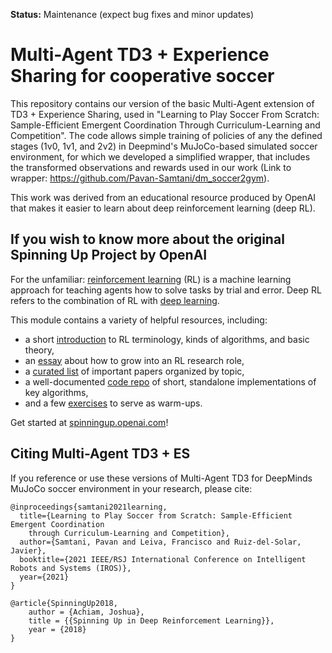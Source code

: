 **Status:** Maintenance (expect bug fixes and minor updates)

Multi-Agent TD3 + Experience Sharing for cooperative soccer
========================================================================

This repository contains our version of the basic Multi-Agent extension of TD3 + Experience Sharing, used in "Learning to Play Soccer From Scratch: Sample-Efficient Emergent Coordination Through Curriculum-Learning and Competition". The code allows simple training of policies of any the defined stages (1v0, 1v1, and 2v2) in Deepmind's MuJoCo-based simulated soccer environment, for which we developed a simplified wrapper, that includes the transformed observations and rewards used in our work (Link to wrapper: https://github.com/Pavan-Samtani/dm_soccer2gym).

This work was derived from an educational resource produced by OpenAI that makes it easier to learn about deep reinforcement learning (deep RL).

If you wish to know more about the original Spinning Up Project by OpenAI
-------------------------------------------------------------------------

For the unfamiliar: [reinforcement learning](https://en.wikipedia.org/wiki/Reinforcement_learning) (RL) is a machine learning approach for teaching agents how to solve tasks by trial and error. Deep RL refers to the combination of RL with [deep learning](http://ufldl.stanford.edu/tutorial/).

This module contains a variety of helpful resources, including:

- a short [introduction](https://spinningup.openai.com/en/latest/spinningup/rl_intro.html) to RL terminology, kinds of algorithms, and basic theory,
- an [essay](https://spinningup.openai.com/en/latest/spinningup/spinningup.html) about how to grow into an RL research role,
- a [curated list](https://spinningup.openai.com/en/latest/spinningup/keypapers.html) of important papers organized by topic,
- a well-documented [code repo](https://github.com/openai/spinningup) of short, standalone implementations of key algorithms,
- and a few [exercises](https://spinningup.openai.com/en/latest/spinningup/exercises.html) to serve as warm-ups.

Get started at [spinningup.openai.com](https://spinningup.openai.com)!


Citing Multi-Agent TD3 + ES
---------------------------

If you reference or use these versions of Multi-Agent TD3 for DeepMinds MuJoCo soccer environment in your research, please cite:

```
@inproceedings{samtani2021learning,
  title={Learning to Play Soccer from Scratch: Sample-Efficient Emergent Coordination
    through Curriculum-Learning and Competition},
  author={Samtani, Pavan and Leiva, Francisco and Ruiz-del-Solar, Javier},
  booktitle={2021 IEEE/RSJ International Conference on Intelligent Robots and Systems (IROS)},
  year={2021}
}
```

```
@article{SpinningUp2018,
    author = {Achiam, Joshua},
    title = {{Spinning Up in Deep Reinforcement Learning}},
    year = {2018}
}
```
